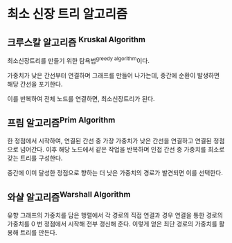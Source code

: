 # 최소 신장 트리 알고리즘
## 크루스칼 알고리즘 <sup>Kruskal Algorithm</sup>
최소신장트리를 만들기 위한 탐욕법<sup>greedy algorithm</sup>이다.

가중치가 낮은 간선부터 연결하며 그래프를 만들어 나가는데, 중간에 순환이 발생하면 해당 간선을 포기한다.

이를 반복하여 전체 노드를 연결하면, 최소신장트리가 된다.

## 프림 알고리즘<sup>Prim Algorithm</sup>
한 정점에서 시작하여, 연결된 간선 중 가장 가중치가 낮은 간선을 연결하고 연결된 정점으로 넘어간다. 이후 해당 노드에서 같은 작업을 반복하며 인접 간선 중 가중치를 최소로 갖는 트리를 구성한다.

중간에 이미 달성한 정점으로 향하는 더 낮은 가중치의 경로가 발견되면 이를 선택한다.

## 와샬 알고리즘<sup>Warshall Algorithm</sup>
유향 그래프의 가중치를 담은 행렬에서 각 경로의 직접 연결과 경우 연결을 통한 경로의 가중치를 0 번 정점에서 시작해 전부 갱신해 준다. 이렇게 얻은 최단 경로의 가중치를 활용해 트리를 만든다.